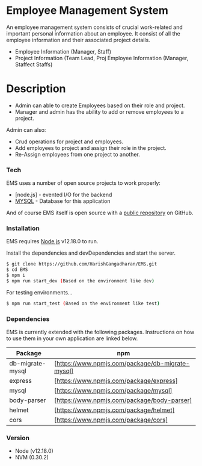 # Employee Management System

An employee management system consists of crucial work-related and important personal information about an employee. It consist of all the employee information and their associated project details.

  - Employee Information (Manager, Staff)
  - Project Information (Team Lead, Proj Employee Information (Manager, Staffect Staffs)

#  Description

  - Admin can able to create Employees based on their role and project.
  - Manager and admin has the ability to add or remove employees to a project.


Admin can also:
  - Crud operations for project and employees.
  - Add employees to project and assign their role in the project.
  - Re-Assign employees from one project to another.
  
### Tech

EMS uses a number of open source projects to work properly:


* [node.js] - evented I/O for the backend
* [MYSQL](https://www.npmjs.com/package/mysql) - Database for this application

And of course EMS itself is open source with a [public repository](https://github.com/HarishGangadharan/EMS)
 on GitHub.

### Installation

EMS requires [Node.js](https://nodejs.org/) v12.18.0 to run.

Install the dependencies and devDependencies and start the server.

```sh
$ git clone https://github.com/HarishGangadharan/EMS.git
$ cd EMS
$ npm i
$ npm run start_dev (Based on the environment like dev)
```

For testing environments...

```sh
$ npm run start_test (Based on the environment like test)
```

### Dependencies

EMS is currently extended with the following packages. Instructions on how to use them in your own application are linked below.

| Package | npm |
| ------ | ------ |
| db-migrate-mysql| [https://www.npmjs.com/package/db-migrate-mysql] | 
| express | [https://www.npmjs.com/package/express]|
| mysql | [https://www.npmjs.com/package/mysql] |
| body-parser | [https://www.npmjs.com/package/body-parser] |
| helmet | [https://www.npmjs.com/package/helmet] |
| cors | [https://www.npmjs.com/package/cors] |

### Version
  - Node (v12.18.0)
  - NVM (0.30.2)
